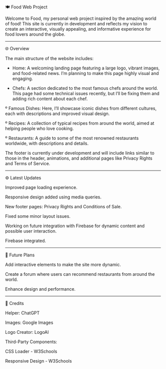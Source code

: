 🍽️ Food Web Project

Welcome to Food, my personal web project inspired by the amazing world of food! This site is currently in development and reflects my vision to create an interactive, visually appealing, and informative experience for food lovers around the globe.

---------------------------------------------------------------------------------------------------------------------------------------------------------------------------------------------

🌐 Overview

The main structure of the website includes:

* Home: A welcoming landing page featuring a large logo, vibrant images, and food-related news. I’m planning to make this page highly visual and engaging.

* Chefs: A section dedicated to the most famous chefs around the world. This page had some technical issues recently, but I’ll be fixing them and adding rich content about each chef.

º Famous Dishes: Here, I’ll showcase iconic dishes from different cultures, each with descriptions and improved visual design.

º Recipes: A collection of typical recipes from around the world, aimed at helping people who love cooking.

º Restaurants: A guide to some of the most renowned restaurants worldwide, with descriptions and details.

The footer is currently under development and will include links similar to those in the header, animations, and additional pages like Privacy Rights and Terms of Service.

---------------------------------------------------------------------------------------------------------------------------------------------------------------------------------------------

⚙️ Latest Updates

Improved page loading experience.

Responsive design added using media queries.

New footer pages: Privacy Rights and Conditions of Sale.

Fixed some minor layout issues.

Working on future integration with Firebase for dynamic content and possible user interaction.

Firebase integrated.

---------------------------------------------------------------------------------------------------------------------------------------------------------------------------------------------

🚀 Future Plans

Add interactive elements to make the site more dynamic.

Create a forum where users can recommend restaurants from around the world.

Enhance design and performance.

---------------------------------------------------------------------------------------------------------------------------------------------------------------------------------------------

🙌 Credits

Helper: ChatGPT

Images: Google Images

Logo Creator: LogoAI

Third-Party Components:

CSS Loader - W3Schools

Responsive Design - W3Schools
